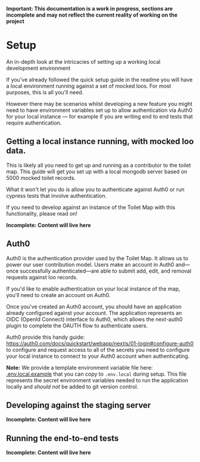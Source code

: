 **Important: This documentation is a work in progress, sections are incomplete and may not reflect the current reality of working on the project**

# Setup

An in-depth look at the intricacies of setting up a working local development environment

If you've already followed the quick setup guide in the readme you will have a local environment running against a set of mocked loos. For most purposes, this is all you'll need.

However there may be scenarios whilst developing a new feature you might need to have environment variables set up to allow authentication via Auth0 for your local instance — for example if you are writing end to end tests that require authentication.

## Getting a local instance running, with mocked loo data.

This is likely all you need to get up and running as a contributor to the toilet map. This guide will get you set up with a local mongodb server based on 5000 mocked toilet records.

What it won't let you do is allow you to authenticate against Auth0 or run cypress tests that involve authentication.

If you need to develop against an instance of the Toilet Map with this functionality, please read on!

**Incomplete: Content will live here**

## Auth0

Auth0 is the authentication provider used by the Toilet Map. It allows us to power our user contribution model. Users make an account in Auth0 and—once successfully authenticated—are able to submit add, edit, and removal requests against loo records.

If you'd like to enable authentication on your local instance of the map, you'll need to create an account on Auth0.

Once you've created an Auth0 account, you should have an application already configured against your account. The application represents an OIDC (OpenId Connect) interface to Auth0, which allows the next-auth0 plugin to complete the OAUTH flow to authenticate users.

Auth0 provide this handy guide: https://auth0.com/docs/quickstart/webapp/nextjs/01-login#configure-auth0 to configure and request access to all of the secrets you need to configure your local instance to connect to your Auth0 account when authenticating.

**Note:** We provide a template environment variable file here: [.env.local.example](../.env.local.example) that you can copy to `.env.local` during setup. This file represents the secret environment variables needed to run the application locally and _should not_ be added to git version control.

## Developing against the staging server

**Incomplete: Content will live here**

## Running the end-to-end tests

**Incomplete: Content will live here**

